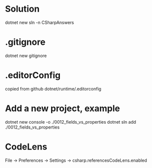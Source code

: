 # Solution
dotnet new sln -n CSharpAnswers  

# .gitignore
dotnet new gitignore

# .editorConfig
copied from github dotnet/runtime/.editorconfig

# Add a new project, example
dotnet new console -o ./0012_fields_vs_properties
dotnet sln add ./0012_fields_vs_properties

# CodeLens
File -> Preferences -> Settings -> csharp.referencesCodeLens.enabled
